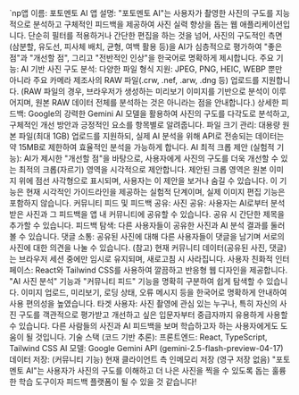 
   `np앱 이름: 포토멘토 AI
앱 설명:
"포토멘토 AI"는 사용자가 촬영한 사진의 구도를 지능적으로 분석하고 구체적인 피드백을 제공하여 사진 실력 향상을 돕는 웹 애플리케이션입니다. 단순히 필터를 적용하거나 간단한 편집을 하는 것을 넘어, 사진의 구도적인 측면(삼분할, 유도선, 피사체 배치, 균형, 여백 활용 등)을 AI가 심층적으로 평가하여 "좋은 점"과 "개선할 점", 그리고 "전반적인 인상"을 한국어로 명확하게 제시합니다.
주요 기능:
AI 기반 사진 구도 분석:
다양한 파일 형식 지원: JPEG, PNG, HEIC, WEBP 뿐만 아니라 주요 카메라 제조사의 RAW 파일(.crw, .nef, .arw, .dng 등) 업로드를 지원합니다. (RAW 파일의 경우, 브라우저가 생성하는 미리보기 이미지를 기반으로 분석이 이루어지며, 원본 RAW 데이터 전체를 분석하는 것은 아니라는 점을 안내합니다.)
상세한 피드백: Google의 강력한 Gemini AI 모델을 활용하여 사진의 구도를 다각도로 분석하고, 구체적인 개선 방안과 긍정적인 요소를 항목별로 알려줍니다.
파일 크기 관리: 대용량 원본 파일(최대 1GB) 업로드를 지원하되, 실제 AI 분석을 위해 API로 전송되는 데이터는 약 15MB로 제한하여 효율적인 분석을 가능하게 합니다.
AI 최적 크롭 제안 (실험적 기능):
AI가 제시한 "개선할 점"을 바탕으로, 사용자에게 사진의 구도를 더욱 개선할 수 있는 최적의 크롭(자르기) 영역을 시각적으로 제안합니다.
제안된 크롭 영역은 원본 이미지 위에 점선 사각형으로 표시되며, 사용자는 이 제안을 보거나 숨길 수 있습니다.
이 기능은 현재 시각적인 가이드라인을 제공하는 실험적 단계이며, 실제 이미지 편집 기능은 포함하지 않습니다.
커뮤니티 피드 및 피드백 공유:
사진 공유: 사용자는 AI로부터 분석받은 사진과 그 피드백을 앱 내 커뮤니티에 공유할 수 있습니다. 공유 시 간단한 제목을 추가할 수 있습니다.
피드백 탐색: 다른 사용자들이 공유한 사진과 AI 분석 결과를 둘러볼 수 있습니다.
댓글 소통: 공유된 사진에 대해 다른 사용자들이 댓글을 남기며 서로의 사진에 대한 의견을 나눌 수 있습니다.
(참고) 현재 커뮤니티 데이터(공유된 사진, 댓글)는 브라우저 세션 중에만 임시로 유지되며, 새로고침 시 사라집니다.
사용자 친화적 인터페이스:
React와 Tailwind CSS를 사용하여 깔끔하고 반응형 웹 디자인을 제공합니다.
"AI 사진 분석" 기능과 "커뮤니티 피드" 기능을 명확히 구분하여 쉽게 탐색할 수 있습니다.
이미지 업로드, 미리보기, 로딩 상태, 오류 메시지 등을 한국어로 명확하게 안내하여 사용 편의성을 높였습니다.
타겟 사용자:
사진 촬영에 관심 있는 누구나, 특히 자신의 사진 구도를 객관적으로 평가받고 개선하고 싶은 입문자부터 중급자까지 유용하게 사용할 수 있습니다. 다른 사람들의 사진과 AI 피드백을 보며 학습하고자 하는 사용자에게도 도움이 될 것입니다.
기술 스택 (코드 기반 추론):
프론트엔드: React, TypeScript, Tailwind CSS
AI 모델: Google Gemini API (gemini-2.5-flash-preview-04-17)
데이터 저장: (커뮤니티 기능) 현재 클라이언트 측 인메모리 저장 (영구 저장 없음)
"포토멘토 AI"는 사용자가 사진의 구도를 이해하고 더 나은 사진을 찍을 수 있도록 돕는 훌륭한 학습 도구이자 피드백 플랫폼이 될 수 있을 것 같습니다!
